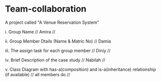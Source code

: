 # Team-collaboration
A project called "A Venue Reservation System"

i. Group Name // Amira //


ii. Group Member Dtails (Name & Matric No) // Damia


iii. The assign task for each group member  // Diniy //


iv. Brief Description of the case study // Nabilah //

v. Class Diagram with has-a(composition) and is-a(inheritance) relationship (if available)  // all members do //